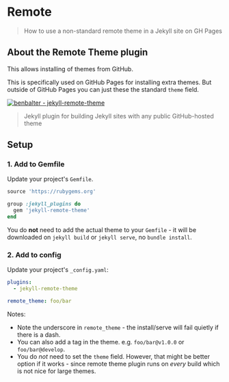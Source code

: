 # Remote
> How to use a non-standard remote theme in a Jekyll site on GH Pages

## About the Remote Theme plugin

This allows installing of themes from GitHub.

This is specifically used on GitHub Pages for installing extra themes. But outside of GitHub Pages you can just these the standard `theme` field.

[![benbalter - jekyll-remote-theme](https://img.shields.io/static/v1?label=benbalter&message=jekyll-remote-theme&color=blue&logo=github)](https://github.com/benbalter/jekyll-remote-theme)

> Jekyll plugin for building Jekyll sites with any public GitHub-hosted theme


## Setup

### 1. Add to Gemfile

Update your project's `Gemfile`.

```ruby
source 'https://rubygems.org'

group :jekyll_plugins do
  gem 'jekyll-remote-theme'
end
```

You do **not**  need to add the actual theme to your `Gemfile` - it will be downloaded on `jekyll build` or `jekyll serve`, no `bundle install`.

### 2. Add to config

Update your project's `_config.yaml`:

```yaml
plugins:
  - jekyll-remote-theme

remote_theme: foo/bar
```

Notes:

- Note the underscore in `remote_theme` - the install/serve will fail quietly if there is a dash.
- You can also add a tag in the theme. e.g. `foo/bar@v1.0.0` or `foo/bar@develop`.
- You do _not_ need to set the `theme` field. However, that might be better option if it works - since remote theme plugin runs on _every_ build which is not nice for large themes.
